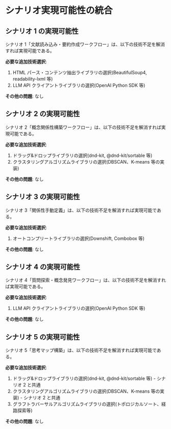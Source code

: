 # シナリオ実現可能性の統合

## シナリオ 1 の実現可能性

<!-- REFERENCE_BEGIN: scenario-01-validate-conclusion -->

シナリオ 1「文献読み込み・要約作成ワークフロー」は、以下の技術不足を解消すれば実現可能である。

**必要な追加技術選択**:

1. HTML パース・コンテンツ抽出ライブラリの選択(BeautifulSoup4, readability-lxml 等)
2. LLM API クライアントライブラリの選択(OpenAI Python SDK 等)

**その他の問題**: なし

<!-- REFERENCE_END: scenario-01-validate-conclusion -->

## シナリオ 2 の実現可能性

<!-- REFERENCE_BEGIN: scenario-02-validate-conclusion -->

シナリオ 2「概念関係性構築ワークフロー」は、以下の技術不足を解消すれば実現可能である。

**必要な追加技術選択**:

1. ドラッグ&ドロップライブラリの選択(dnd-kit, @dnd-kit/sortable 等)
2. クラスタリングアルゴリズムライブラリの選択(DBSCAN、K-means 等の実装)

**その他の問題**: なし

<!-- REFERENCE_END: scenario-02-validate-conclusion -->

## シナリオ 3 の実現可能性

<!-- REFERENCE_BEGIN: scenario-03-validate-conclusion -->

シナリオ 3「関係性手動定義」は、以下の技術不足を解消すれば実現可能である。

**必要な追加技術選択**:

1. オートコンプリートライブラリの選択(Downshift, Combobox 等)

**その他の問題**: なし

<!-- REFERENCE_END: scenario-03-validate-conclusion -->

## シナリオ 4 の実現可能性

<!-- REFERENCE_BEGIN: scenario-04-validate-conclusion -->

シナリオ 4「質問探索・概念発見ワークフロー」は、以下の技術不足を解消すれば実現可能である。

**必要な追加技術選択**:

1. LLM API クライアントライブラリの選択(OpenAI Python SDK 等)

**その他の問題**: なし

<!-- REFERENCE_END: scenario-04-validate-conclusion -->

## シナリオ 5 の実現可能性

<!-- REFERENCE_BEGIN: scenario-05-validate-conclusion -->

シナリオ 5「思考マップ構築」は、以下の技術不足を解消すれば実現可能である。

**必要な追加技術選択**:

1. ドラッグ&ドロップライブラリの選択(dnd-kit, @dnd-kit/sortable 等) - シナリオ 2 と共通
2. クラスタリングアルゴリズムライブラリの選択(DBSCAN、K-means 等の実装) - シナリオ 2 と共通
3. グラフトラバーサルアルゴリズムライブラリの選択(トポロジカルソート、経路探索等)

**その他の問題**: なし

<!-- REFERENCE_END: scenario-05-validate-conclusion -->
